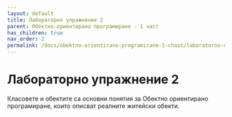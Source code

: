 ```yaml
---
layout: default
title: Лабораторно упражнение 2
parent: Обектно-ориентирано програмиране - 1 част
has_children: true
nav_order: 2
permalink: /docs/obektno-orientirano-programirane-1-chast/laboratorno-uprazhnenie-2
---
```

# Лабораторно упражнение 2

Класовете и обектите са основни понятия за Обектно ориентирано програмиране, които описват реалните житейски обекти.
